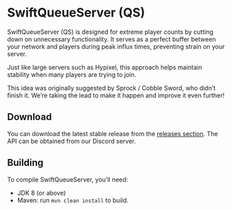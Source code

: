 # SwiftQueueServer (QS)

SwiftQueueServer (QS) is designed for extreme player counts by cutting down on unnecessary functionality. It serves as a perfect buffer between your network and players during peak influx times, preventing strain on your server.

Just like large servers such as Hypixel, this approach helps maintain stability when many players are trying to join.

This idea was originally suggested by Sprock / Cobble Sword, who didn’t finish it. We’re taking the lead to make it happen and improve it even further!

## Download

You can download the latest stable release from the [releases section](https://github.com/yourusername/SwiftQueueServer/releases). The API can be obtained from our Discord server.

## Building

To compile SwiftQueueServer, you’ll need:

- JDK 8 (or above)
- Maven: run `mvn clean install` to build.
